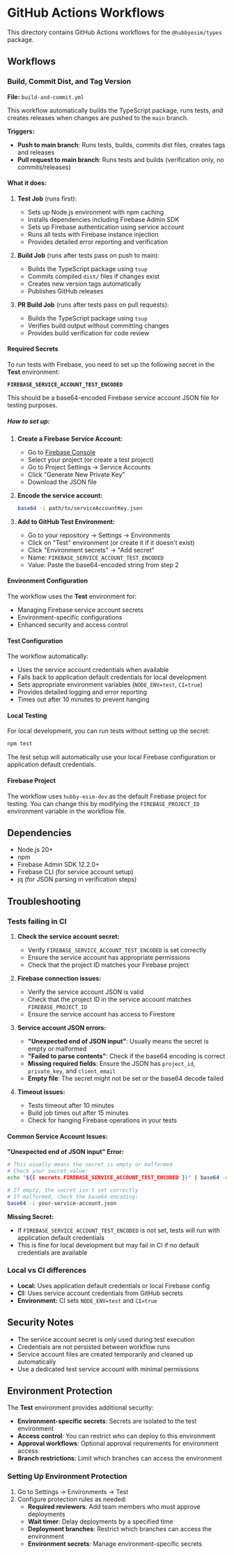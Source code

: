 # GitHub Actions Workflows

This directory contains GitHub Actions workflows for the `@hubbyesim/types` package.

## Workflows

### Build, Commit Dist, and Tag Version

**File:** `build-and-commit.yml`

This workflow automatically builds the TypeScript package, runs tests, and creates releases when changes are pushed to the `main` branch.

**Triggers:**
- **Push to main branch**: Runs tests, builds, commits dist files, creates tags and releases
- **Pull request to main branch**: Runs tests and builds (verification only, no commits/releases)

#### What it does:

1. **Test Job** (runs first):
   - Sets up Node.js environment with npm caching
   - Installs dependencies including Firebase Admin SDK
   - Sets up Firebase authentication using service account
   - Runs all tests with Firebase instance injection
   - Provides detailed error reporting and verification

2. **Build Job** (runs after tests pass on push to main):
   - Builds the TypeScript package using `tsup`
   - Commits compiled `dist/` files if changes exist
   - Creates new version tags automatically
   - Publishes GitHub releases

3. **PR Build Job** (runs after tests pass on pull requests):
   - Builds the TypeScript package using `tsup`
   - Verifies build output without committing changes
   - Provides build verification for code review

#### Required Secrets

To run tests with Firebase, you need to set up the following secret in the **Test** environment:

**`FIREBASE_SERVICE_ACCOUNT_TEST_ENCODED`**

This should be a base64-encoded Firebase service account JSON file for testing purposes.

##### How to set up:

1. **Create a Firebase Service Account:**
   - Go to [Firebase Console](https://console.firebase.google.com/)
   - Select your project (or create a test project)
   - Go to Project Settings → Service Accounts
   - Click "Generate New Private Key"
   - Download the JSON file

2. **Encode the service account:**
   ```bash
   base64 -i path/to/serviceAccountKey.json
   ```

3. **Add to GitHub Test Environment:**
   - Go to your repository → Settings → Environments
   - Click on "Test" environment (or create it if it doesn't exist)
   - Click "Environment secrets" → "Add secret"
   - Name: `FIREBASE_SERVICE_ACCOUNT_TEST_ENCODED`
   - Value: Paste the base64-encoded string from step 2

#### Environment Configuration

The workflow uses the **Test** environment for:
- Managing Firebase service account secrets
- Environment-specific configurations
- Enhanced security and access control

#### Test Configuration

The workflow automatically:
- Uses the service account credentials when available
- Falls back to application default credentials for local development
- Sets appropriate environment variables (`NODE_ENV=test`, `CI=true`)
- Provides detailed logging and error reporting
- Times out after 10 minutes to prevent hanging

#### Local Testing

For local development, you can run tests without setting up the secret:

```bash
npm test
```

The test setup will automatically use your local Firebase configuration or application default credentials.

#### Firebase Project

The workflow uses `hubby-esim-dev` as the default Firebase project for testing. You can change this by modifying the `FIREBASE_PROJECT_ID` environment variable in the workflow file.

## Dependencies

- Node.js 20+
- npm
- Firebase Admin SDK 12.2.0+
- Firebase CLI (for service account setup)
- jq (for JSON parsing in verification steps)

## Troubleshooting

### Tests failing in CI

1. **Check the service account secret:**
   - Verify `FIREBASE_SERVICE_ACCOUNT_TEST_ENCODED` is set correctly
   - Ensure the service account has appropriate permissions
   - Check that the project ID matches your Firebase project

2. **Firebase connection issues:**
   - Verify the service account JSON is valid
   - Check that the project ID in the service account matches `FIREBASE_PROJECT_ID`
   - Ensure the service account has access to Firestore

3. **Service account JSON errors:**
   - **"Unexpected end of JSON input"**: Usually means the secret is empty or malformed
   - **"Failed to parse contents"**: Check if the base64 encoding is correct
   - **Missing required fields**: Ensure the JSON has `project_id`, `private_key`, and `client_email`
   - **Empty file**: The secret might not be set or the base64 decode failed

4. **Timeout issues:**
   - Tests timeout after 10 minutes
   - Build job times out after 15 minutes
   - Check for hanging Firebase operations in your tests

#### Common Service Account Issues:

**"Unexpected end of JSON input" Error:**
```bash
# This usually means the secret is empty or malformed
# Check your secret value:
echo "${{ secrets.FIREBASE_SERVICE_ACCOUNT_TEST_ENCODED }}" | base64 -d | head -c 100

# If empty, the secret isn't set correctly
# If malformed, check the base64 encoding:
base64 -i your-service-account.json
```

**Missing Secret:**
- If `FIREBASE_SERVICE_ACCOUNT_TEST_ENCODED` is not set, tests will run with application default credentials
- This is fine for local development but may fail in CI if no default credentials are available

### Local vs CI differences

- **Local:** Uses application default credentials or local Firebase config
- **CI:** Uses service account credentials from GitHub secrets
- **Environment:** CI sets `NODE_ENV=test` and `CI=true`

## Security Notes

- The service account secret is only used during test execution
- Credentials are not persisted between workflow runs
- Service account files are created temporarily and cleaned up automatically
- Use a dedicated test service account with minimal permissions

## Environment Protection

The **Test** environment provides additional security:
- **Environment-specific secrets**: Secrets are isolated to the test environment
- **Access control**: You can restrict who can deploy to this environment
- **Approval workflows**: Optional approval requirements for environment access
- **Branch restrictions**: Limit which branches can access the environment

### Setting Up Environment Protection

1. Go to Settings → Environments → Test
2. Configure protection rules as needed:
   - **Required reviewers**: Add team members who must approve deployments
   - **Wait timer**: Delay deployments by a specified time
   - **Deployment branches**: Restrict which branches can access the environment
   - **Environment secrets**: Manage environment-specific secrets

